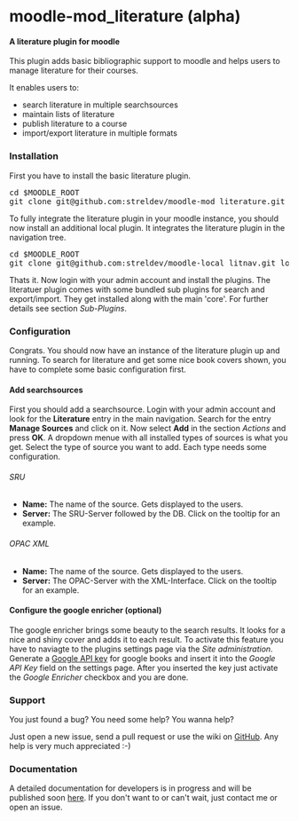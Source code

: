 # moodle-mod_literature (alpha)


#### A literature plugin for moodle

This plugin adds basic bibliographic support to moodle and helps users to manage literature for their courses.

It enables users to:

+ search literature in multiple searchsources
+ maintain lists of literature
+ publish literature to a course
+ import/export literature in multiple formats


### Installation

First you have to install the basic literature plugin.

<pre>cd $MOODLE_ROOT
git clone git@github.com:streldev/moodle-mod_literature.git mod/literature
</pre>

To fully integrate the literature plugin in your moodle instance, you should now install an additional local plugin. It integrates the literature plugin in the navigation tree.

<pre>cd $MOODLE_ROOT
git clone git@github.com:streldev/moodle-local_litnav.git local/litnav
</pre>

Thats it. Now login with your admin account and install the plugins. The literatuer plugin comes with some bundled sub plugins for search and export/import. They get installed along with the main 'core'. For further details see section *Sub-Plugins*.


### Configuration

Congrats. You should now have an instance of the literature plugin up and running.
To search for literature and get some nice book covers shown, you have to complete some basic configuration first.

#### Add searchsources

First you should add a searchsource. Login with your admin account and look for the **Literature** entry in the main navigation. Search for the entry **Manage Sources** and click on it. Now select **Add** in the section *Actions* and press **OK**. A dropdown menue with all installed types of sources is what you get. Select the type of source you want to add. Each type needs some configuration.

###### SRU

+ **Name:** The name of the source. Gets displayed to the users.
+ **Server:** The SRU-Server followed by the DB. Click on the tooltip for an example.


###### OPAC XML

+ **Name:** The name of the source. Gets displayed to the users.
+ **Server:** The OPAC-Server with the XML-Interface. Click on the tooltip for an example.


#### Configure the google enricher (optional)

The google enricher brings some beauty to the search results. It looks for a nice and shiny cover and adds it to each result. To activate this feature you have to naviagte to the plugins settings page via the *Site administration*. Generate a [Google API key](https://code.google.com/apis/console) for google books and insert it into the *Google API Key* field on the settings page. After you inserted the key just activate the *Google Enricher* checkbox and you are done.


### Support

You just found a bug? You need some help? You wanna help?

Just open a new issue, send a pull request or use the wiki on [GitHub](https://github.com/streldev/moodle-mod_literature). Any help is very much appreciated :-)

### Documentation

A detailed documentation for developers is in progress and will be published soon [here](https://github.com/streldev/moodle-mod_literature/wiki). If you don't want to or can't wait, just contact me or open an issue.

